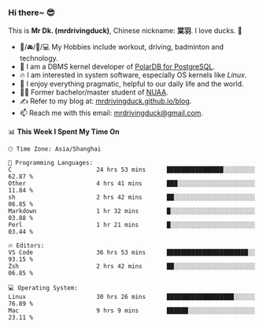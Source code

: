 ### Hi there~ 😎

This is **Mr Dk. (mrdrivingduck)**, Chinese nickname: **棠羽**. I love ducks. 🦆

- 💪/🚘/🏸/💻 My Hobbies include workout, driving, badminton and technology.
- 🍊 I am a DBMS kernel developer of [PolarDB for PostgreSQL](https://github.com/ApsaraDB/PolarDB-for-PostgreSQL).
- 🔥 I am interested in system software, especially OS kernels like *Linux*.
- 🔧 I enjoy everything pragmatic, helpful to our daily life and the world.
- 👨‍🎓 Former bachelor/master student of [NUAA](https://en.wikipedia.org/wiki/Nanjing_University_of_Aeronautics_and_Astronautics).
- ✍ Refer to my blog at: [mrdrivingduck.github.io/blog](https://mrdrivingduck.github.io/blog/).
- 📫 Reach me with this email: [mrdrivingduck@gmail.com](mailto:mrdrivingduck@gmail.com).

<!--START_SECTION:waka-->
📊 **This Week I Spent My Time On** 

```text
🕑︎ Time Zone: Asia/Shanghai

💬 Programming Languages: 
C                        24 hrs 53 mins      ████████████████░░░░░░░░░   62.87 % 
Other                    4 hrs 41 mins       ███░░░░░░░░░░░░░░░░░░░░░░   11.84 % 
sh                       2 hrs 42 mins       ██░░░░░░░░░░░░░░░░░░░░░░░   06.85 % 
Markdown                 1 hr 32 mins        █░░░░░░░░░░░░░░░░░░░░░░░░   03.88 % 
Perl                     1 hr 21 mins        █░░░░░░░░░░░░░░░░░░░░░░░░   03.44 % 

🔥 Editors: 
VS Code                  36 hrs 53 mins      ███████████████████████░░   93.15 % 
Zsh                      2 hrs 42 mins       ██░░░░░░░░░░░░░░░░░░░░░░░   06.85 % 

💻 Operating System: 
Linux                    30 hrs 26 mins      ███████████████████░░░░░░   76.89 % 
Mac                      9 hrs 9 mins        ██████░░░░░░░░░░░░░░░░░░░   23.11 % 
```


<!--END_SECTION:waka-->

<!-- ![Mr Dk.'s GitHub Stats](https://github-readme-stats.vercel.app/api?username=mrdrivingduck&count_private&show_icons=true&theme=buefy) -->

<!-- ![Most Used Languages](https://github-readme-stats.vercel.app/api/top-langs/?username=mrdrivingduck&exclude_repo=mips32-CPU,snort-tcp-socket&theme=buefy&layout=compact&langs_count=10) -->


<!--
**mrdrivingduck/mrdrivingduck** is a ✨ _special_ ✨ repository because its `README.md` (this file) appears on your GitHub profile.

Here are some ideas to get you started:

- 🔭 I’m currently working on ...
- 🌱 I’m currently learning ...
- 👯 I’m looking to collaborate on ...
- 🤔 I’m looking for help with ...
- 💬 Ask me about ...
- 📫 How to reach me: ...
- 😄 Pronouns: ...
- ⚡ Fun fact: ...
-->
